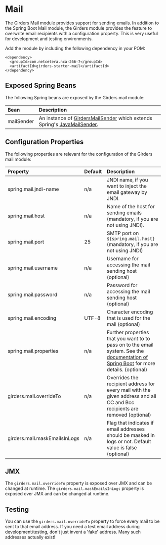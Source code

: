 # Mail

The Girders Mail module provides support for sending emails. In addition to the Spring Boot Mail module, the Girders
module provides the feature to overwrite email recipients with a configuration property. This is very useful for
development and testing environments.

Add the module by including the following dependency in your POM:

    <dependency>
      <groupId>com.netcetera.nca-266-7</groupId>
      <artifactId>girders-starter-mail</artifactId>
    </dependency>

## Exposed Spring Beans

The following Spring beans are exposed by the Girders mail module:

| Bean | Description |
|:--------|:------------|
| mailSender | An instance of [GirdersMailSender](../apidocs/com/netcetera/girders/mail/GirdersMailSender.html) which extends Spring's [JavaMailSender](https://docs.spring.io/spring-framework/docs/current/javadoc-api/org/springframework/mail/javamail/JavaMailSender.html).

## Configuration Properties

The following properties are relevant for the configuration of the Girders mail module:

| Property | Default | Description |
|:---------|:--------|:------------|
| spring.mail.jndi-name | n/a | JNDI name, if you want to inject the email gateway by JNDI. |
| spring.mail.host | n/a | Name of the host for sending emails (mandatory, if you are not using JNDI). |
| spring.mail.port | 25 | SMTP port on `${spring.mail.host}` (mandatory, if you are not using JNDI) |
| spring.mail.username | n/a | Username for accessing the mail sending host (optional) |
| spring.mail.password | n/a | Password for accessing the mail sending host (optional) |
| spring.mail.encoding | UTF-8 | Character encoding that is used for the mail (optional) |
| spring.mail.properties | n/a | Further properties that you want to to pass on to the email system. See the [documentation of Spring Boot](https://docs.spring.io/spring-boot/docs/current/reference/htmlsingle/#boot-features-email) for more details. (optional) |
| girders.mail.overrideTo | n/a | Overrides the recipient address for every mail with the given address and all CC and Bcc recipients are removed (optional) |
| girders.mail.maskEmailsInLogs | n/a | Flag that indicates if email addresses should be masked in logs or not. Default value is false (optional) |

## JMX

The `girders.mail.overrideTo` property is exposed over JMX and can be changed at runtime.
The `girders.mail.maskEmailsInLogs` property is exposed over JMX and can be changed at runtime.

## Testing

You can use the `girders.mail.overrideTo` property to force every mail to be sent to that email address.
If you need a test email address during development/testing, don't just invent a 'fake' address. Many such addresses
actually exist!

